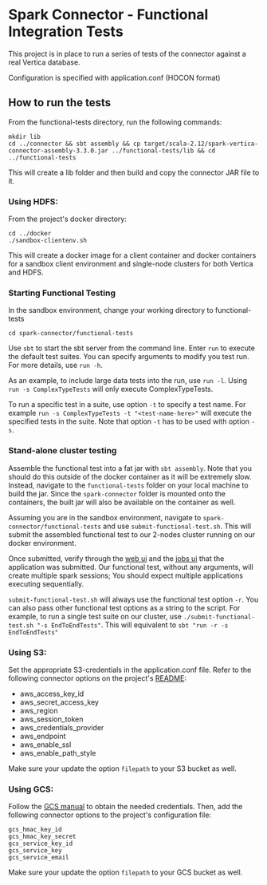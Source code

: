 # Spark Connector - Functional Integration Tests

This project is in place to run a series of tests of the connector against a real Vertica database.

Configuration is specified with application.conf (HOCON format)

## How to run the tests
From the functional-tests directory, run the following commands:
```
mkdir lib
cd ../connector && sbt assembly && cp target/scala-2.12/spark-vertica-connector-assembly-3.3.0.jar ../functional-tests/lib && cd ../functional-tests
```
This will create a lib folder and then build and copy the connector JAR file to it.

### Using HDFS:
From the project's docker directory:
```
cd ../docker
./sandbox-clientenv.sh
```
This will create a docker image for a client container and docker containers for a sandbox client environment and single-node clusters for both Vertica and HDFS.

### Starting Functional Testing

In the sandbox environment, change your working directory to functional-tests
```
cd spark-connector/functional-tests
```

Use `sbt` to start the sbt server from the command line. Enter `run` to execute the default test suites. You can specify arguments to modify you test run. For more details, use `run -h`.

As an example, to include large data tests into the run, use `run -l`. Using `run -s ComplexTypeTests` will only execute ComplexTypeTests.

To run a specific test in a suite, use option `-t` to specify a test name. For example `run -s ComplexTypeTests -t "<test-name-here>"` will execute the specified tests in the suite. Note that option `-t` has to be used with option `-s`.

### Stand-alone cluster testing

Assemble the functional test into a fat jar with `sbt assembly`. Note that you should do this outside of the docker container as it will be extremely
slow. Instead, navigate to the `functional-tests` folder on your local machine to build the jar. Since the `spark-connector` folder is mounted onto the containers,
the built jar will also be available on the container as well.

Assuming you are in the sandbox environment, navigate to `spark-connector/functional-tests` and use `submit-functional-test.sh`. This will submit the assembled functional 
test to our 2-nodes cluster running on our docker environment.

Once submitted, verify through the [web ui](localhost:8080) and the [jobs ui](localhost:4040) that the application was submitted.
Our functional test, without any arguments, will create multiple spark sessions; You should expect multiple applications executing sequentially.

`submit-functional-test.sh` will always use the functional test option `-r`. You can also pass other functional test options as a string to the script. 
For example, to run a single test suite on our cluster, use `./submit-functional-test.sh "-s EndToEndTests"`. This will equivalent to `sbt "run -r -s EndToEndTests"`

### Using S3:

Set the appropriate S3-credentials in the application.conf file. Refer to the following connector options on the project's [README](https://github.com/vertica/spark-connector#readme):
* aws_access_key_id
* aws_secret_access_key
* aws_region
* aws_session_token
* aws_credentials_provider
* aws_endpoint
* aws_enable_ssl
* aws_enable_path_style

Make sure your update the option `filepath` to your S3 bucket as well.

### Using GCS:
Follow the [GCS manual](../GCSUserManual.md) to obtain the needed credentials. Then, add the following connector options to the project's configuration file:
```
gcs_hmac_key_id
gcs_hmac_key_secret
gcs_service_key_id
gcs_service_key
gcs_service_email
```
Make sure your update the option `filepath` to your GCS bucket as well. 

### 
